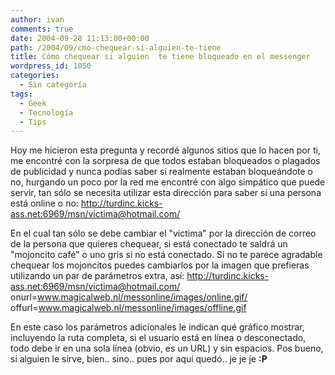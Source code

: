 ```yaml
---
author: ivan
comments: true
date: 2004-09-28 11:13:00+00:00
path: /2004/09/cmo-chequear-si-alguien-te-tiene
title: Cómo chequear si alguien  te tiene bloqueado en el messenger
wordpress_id: 1050
categories:
  - Sin categoría
tags:
  - Geek
  - Tecnología
  - Tips
---
```


Hoy me hicieron esta pregunta y recordé algunos sitios que lo hacen por ti, me encontré con la sorpresa de que todos estaban bloqueados o plagados de publicidad y nunca podías saber si realmente estaban bloqueándote o no, hurgando un poco por la red me encontré con algo simpático que puede servir, tan sólo se necesita utilizar esta dirección para saber si una persona está online o no: http://turdinc.kicks-ass.net:6969/msn/victima@hotmail.com/

En el cual tan sólo se debe cambiar el "victima" por la dirección de correo de la persona que quieres chequear, si está conectado te saldrá un "mojoncito café" o uno gris si no está conectado. Si no te parece agradable chequear los mojoncitos puedes cambiarlos por la imagen que prefieras utilizando un par de parámetros extra, así: http://turdinc.kicks-ass.net:6969/msn/victima@hotmail.com/ onurl=www.magicalweb.nl/messonline/images/online.gif/ offurl=www.magicalweb.nl/messonline/images/offline.gif

En este caso los parámetros adicionales le indican qué gráfico mostrar, incluyendo la ruta completa, si el usuario está en línea o desconectado, todo debe ir en una sola línea (obvio, es un URL) y sin espacios. Pos bueno, si alguien le sirve, bien.. sino.. pues por aquí quedó.. je je je **:P**
